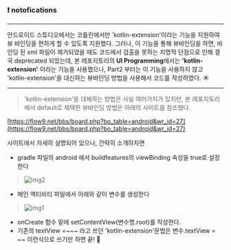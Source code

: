 ### :exclamation: notofications
---
안드로이드 스튜디오에서는 코틀린에서만 'kotlin-extension'이라는 기능을 
지원하여 뷰 바인딩을 편하게 할 수 있도록 지원했다.
그러나, 이 기능을 통해 뷰바인딩을 하면, 
바인딩 된 xml 파일이 제거되었을 때도 코드에서 
검출을 못하는 치명적 단점으로 인해 결국 deprecated 되었는데,
본 레포지토리의 **UI Programming**에서는 **'kotlin-extension'** 이라는 기능을 사용했으나, 
Part2 부터는 이 기능을 사용하지 않고 'kotlin-extension'을 대신하는
뷰바인딩 방법을 사용해서 코드를 작성하였다. :sunny: 

---
> 'kotlin-extension'을 대체하는 방법은 사실 여러가지가 있지만, 
> 본 레포지토리에서 default로 채택한 뷰바인딩 방법은 아래의 사이트를 참조했다.

[https://flow9.net/bbs/board.php?bo_table=android&wr_id=27](https://flow9.net/bbs/board.php?bo_table=android&wr_id=27)

사이트에서 자세히 설명되어 있으나, 간략히 소개하자면

- gradle 파일의  android 에서 buildfeatures의 viewBinding 속성을 true로 설정한다
> ![img2](https://user-images.githubusercontent.com/79094527/163664931-2421163d-d371-4cdc-b1cb-c6f4c6c10303.PNG)

- 메인 액티비티 파일에서 아래와 같이 변수를 생성한다

> ![img1](https://user-images.githubusercontent.com/79094527/163664898-066f182d-23b1-4cbf-b6d8-3fbba4bc0f99.PNG)
- onCreate 함수 밑에 setContentView(변수명.root)를 작성한다.
- 기존의 textView =~~~ 라고 쓰던 'kotlin-extension'문법은 변수.textView = ~~ 이런식으로 쓰기만 하면 끝! :baby_chick:
